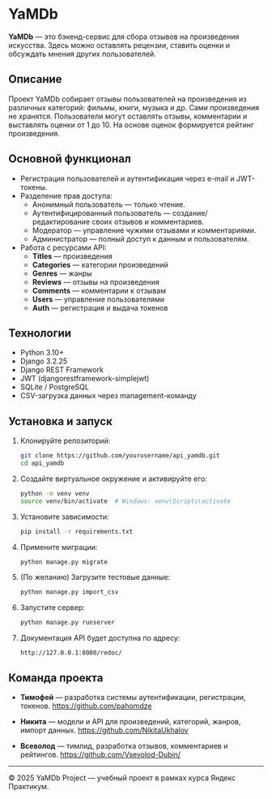 # YaMDb

**YaMDb** — это бэкенд-сервис для сбора отзывов на произведения искусства. Здесь можно оставлять рецензии, ставить оценки и обсуждать мнения других пользователей.

## Описание

Проект YaMDb собирает отзывы пользователей на произведения из различных категорий: фильмы, книги, музыка и др. Сами произведения не хранятся. Пользователи могут оставлять отзывы, комментарии и выставлять оценки от 1 до 10. На основе оценок формируется рейтинг произведения.

## Основной функционал

- Регистрация пользователей и аутентификация через e-mail и JWT-токены.
- Разделение прав доступа:
  - Анонимный пользователь — только чтение.
  - Аутентифицированный пользователь — создание/редактирование своих отзывов и комментариев.
  - Модератор — управление чужими отзывами и комментариями.
  - Администратор — полный доступ к данным и пользователям.
- Работа с ресурсами API:
  - **Titles** — произведения
  - **Categories** — категории произведений
  - **Genres** — жанры
  - **Reviews** — отзывы на произведения
  - **Comments** — комментарии к отзывам
  - **Users** — управление пользователями
  - **Auth** — регистрация и выдача токенов

## Технологии

- Python 3.10+
- Django 3.2.25
- Django REST Framework
- JWT (djangorestframework-simplejwt)
- SQLite / PostgreSQL
- CSV-загрузка данных через management-команду

## Установка и запуск

1. Клонируйте репозиторий:
   ```bash
   git clone https://github.com/yourusername/api_yamdb.git
   cd api_yamdb
   ```

2. Создайте виртуальное окружение и активируйте его:
   ```bash
   python -m venv venv
   source venv/bin/activate  # Windows: venv\Scripts\activate
   ```

3. Установите зависимости:
   ```bash
   pip install -r requirements.txt
   ```

4. Примените миграции:
   ```bash
   python manage.py migrate
   ```

5. (По желанию) Загрузите тестовые данные:
   ```bash
   python manage.py import_csv
   ```

6. Запустите сервер:
   ```bash
   python manage.py runserver
   ```

7. Документация API будет доступна по адресу:
   ```
   http://127.0.0.1:8000/redoc/
   ```

## Команда проекта

- **Тимофей** — разработка системы аутентификации, регистрации, токенов.
https://github.com/pahomdze

- **Никита** — модели и API для произведений, категорий, жанров, импорт данных.
https://github.com/NikitaUkhalov

- **Всеволод** — тимлид, разработка отзывов, комментариев и рейтингов.
https://github.com/Vsevolod-Dubin/
---

© 2025 YaMDb Project — учебный проект в рамках курса Яндекс Практикум.
